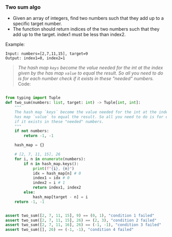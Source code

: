### Two sum algo

* Given an array of integers, find two numbers such that they add up to a specific target number.
* The function should return indices of the two numbers such that they add up to the target.
index1 must be less than index2.


Example:

```
Input: numbers=[2,7,11,15], target=9
Output: index1=0, index2=1
```

> _The hash map `keys` become the value needed for the int at the index given by the
    has map `value` to equal the result. So all you need to do is for each number check
    if it exists in these "needed" numbers._
Code:

````python

from typing import Tuple
def two_sum(numbers: list, target: int) -> Tuple[int, int]:
    """
    The hash map `keys` become the value needed for the int at the index given by the
    has map `value` to equal the result. So all you need to do is for each number check
    if it exists in these "needed" numbers.
    """
    if not numbers:
        return -1, -1

    hash_map = {}

    # [2, 7, 11, 15], 26
    for i, n in enumerate(numbers):
        if n in hash_map.keys():
            print(f"{i}, {n}")
            idx = hash_map[n] # 0
            index1 = idx # 0
            index2 = i # 1
            return index1, index2
        else:
            hash_map[target - n] = i
    return -1, -1


assert two_sum([2, 7, 11, 15], 9) == (0, 1), "condition 1 failed"
assert two_sum([2, 7, 11, 15], 26) == (2, 3), "condition 2 failed"
assert two_sum([2, 7, 11, 16], 26) == (-1, -1), "condition 3 failed"
assert two_sum([], 26) == (-1, -1), "condition 4 failed"
````
